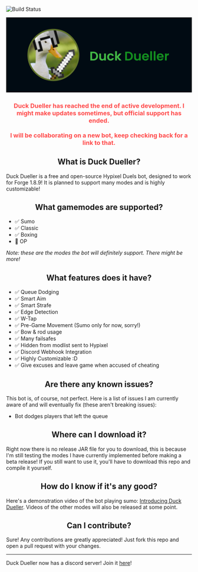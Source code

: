 ![Build Status](https://github.com/simon0302010/duck-dueller-v2/actions/workflows/gradle.yml/badge.svg)

![alt](https://raw.githubusercontent.com/HumanDuck23/upload-stuff-here/main/DuckDuellerBanner.png)

<h3 align="center" style="color: #ff4949">
Duck Dueller has reached the end of active development. 
I might make updates sometimes, but official support has ended.
<br><br>
I will be collaborating on a new bot, keep checking back for a link to that.
</h3>

<h2 align="center">
What is Duck Dueller?
</h2>
Duck Dueller is a free and open-source Hypixel Duels bot, designed to work for Forge 1.8.9! It is planned to support many modes and is highly customizable!

<h2 align="center">
   What gamemodes are supported?
</h2>

- ✅ Sumo
- ✅ Classic
- ✅ Boxing
- 🚧 OP

*Note: these are the modes the bot will definitely support. There might be more!*

<h2 align="center">
   What features does it have?
</h2>

- ✅ Queue Dodging
- ✅ Smart Aim
- ✅ Smart Strafe
- ✅ Edge Detection
- ✅ W-Tap
- ✅ Pre-Game Movement (Sumo only for now, sorry!)
- ✅ Bow & rod usage
- ✅ Many failsafes
- ✅ Hidden from modlist sent to Hypixel
- ✅ Discord Webhook Integration
- ✅ Highly Customizable :D
- ✅ Give excuses and leave game when accused of cheating

<h2 align="center">
   Are there any known issues?
</h2>
This bot is, of course, not perfect. Here is a list of issues I am currently aware of and will eventually fix (these aren't breaking issues):

- Bot dodges players that left the queue

<h2 align="center">
   Where can I download it?
</h2>

Right now there is no release JAR file for you to download, this is because I'm still testing the modes I have currently implemented before making a beta release! If you still want to use it, you'll have to download this repo and compile it yourself.

<h2 align="center">
   How do I know if it's any good?
</h2>

Here's a demonstration video of the bot playing sumo: [Introducing Duck Dueller](https://www.youtube.com/watch?v=4939onPBd4Y).
Videos of the other modes will also be released at some point.

<h2 align="center">
   Can I contribute?
</h2>
Sure! Any contributions are greatly appreciated! Just fork this repo and open a pull request with your changes.

<hr/>

Duck Dueller now has a discord server! Join it [here](https://discord.gg/aZZ4UKEnTn)!
